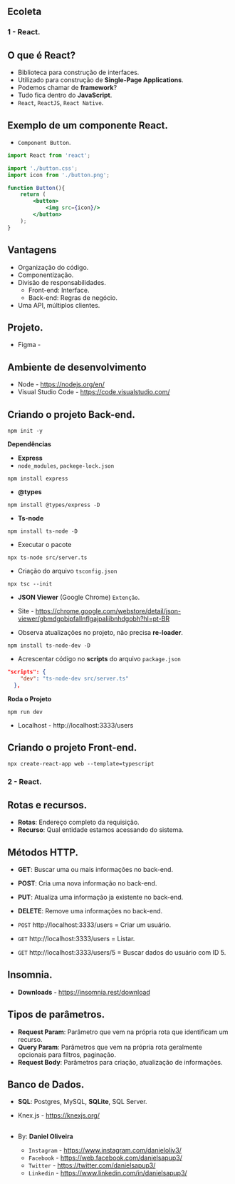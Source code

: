 ## Ecoleta
### 1 - React.

## O que é **React**?
- Biblioteca para construção de interfaces.
- Utilizado para construção de **Single-Page Applications**.
- Podemos chamar de **framework**?
- Tudo fica dentro do **JavaScript**.
- `React`, `ReactJS`, `React Native`.

## Exemplo de um **componente React**.
- `Component Button`.
```jsx
import React from 'react';

import './button.css';
import icon from './button.png';

function Button(){
    return (
        <button>
            <img src={icon}/>
        </button>
    );
}
```

## Vantagens
- Organização do código.
- Componentização.
- Divisão de responsabilidades.
  - Front-end: Interface.
  - Back-end: Regras de negócio.
- Uma API, múltiplos clientes.




## Projeto.

- Figma - 

## Ambiente de desenvolvimento
- Node - https://nodejs.org/en/
- Visual Studio Code - https://code.visualstudio.com/


## Criando o projeto Back-end.
```
npm init -y
```

**Dependências**
- **Express**
- `node_modules`, `packege-lock.json`
```
npm install express
```
- **@types**
```
npm install @types/express -D
```
- **Ts-node**
```
npm install ts-node -D
```

- Executar o pacote
```
npx ts-node src/server.ts
```

- Criação do arquivo `tsconfig.json`
```
npx tsc --init
```

- **JSON Viewer** (Google Chrome) `Extenção`.
- Site - https://chrome.google.com/webstore/detail/json-viewer/gbmdgpbipfallnflgajpaliibnhdgobh?hl=pt-BR

- Observa atualizações no projeto, não precisa **re-loader**.

```
npm install ts-node-dev -D
```

- Acrescentar código no **scripts** do arquivo `package.json`
```json
"scripts": {
    "dev": "ts-node-dev src/server.ts"
  },
``` 
**Roda o Projeto**
```
npm run dev
```

- Localhost - http://localhost:3333/users


## Criando o projeto Front-end.
```
npx create-react-app web --template=typescript
```

### 2 - React.

## Rotas e recursos.

- **Rotas**: Endereço completo da requisição.
- **Recurso**: Qual entidade estamos acessando do sistema.

## Métodos HTTP.
- **GET**: Buscar uma ou mais informações no back-end.
- **POST**: Cria uma nova informação no back-end.
- **PUT**: Atualiza uma informação ja existente no back-end.
- **DELETE**: Remove uma informações no back-end.

- `POST` http://localhost:3333/users = Criar um usuário.
- `GET` http://localhost:3333/users = Listar.
- `GET` http://localhost:3333/users/5 = Buscar dados do usuário com ID 5.



## Insomnia.
- **Downloads** - https://insomnia.rest/download


## Tipos de parâmetros.

- **Request Param**: Parâmetro que vem na própria rota que identificam um recurso.
- **Query Param**: Parâmetros que vem na própria rota geralmente opcionais para filtros, paginação.
- **Request Body**: Parâmetros para criação, atualização de informações.


## Banco de Dados.
- **SQL**: Postgres, MySQL, **SQLite**, SQL Server.

- Knex.js - https://knexjs.org/










##



##

- By:  **Daniel Oliveira**

  - `Instagram` - https://www.instagram.com/danieloliv3/
  - `Facebook` - https://web.facebook.com/danielsapup3/
  - `Twitter` - https://twitter.com/danielsapup3/
  - `Linkedin` - https://www.linkedin.com/in/danielsapup3/

  ##
